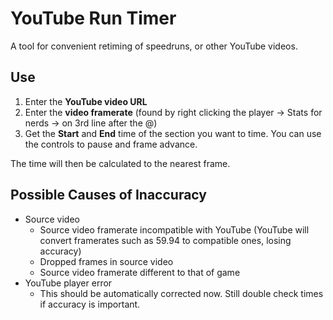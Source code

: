 # YouTube Run Timer

A tool for convenient retiming of speedruns, or other YouTube videos.

## Use

1. Enter the **YouTube video URL**
2. Enter the **video framerate** (found by right clicking the player -> Stats for nerds -> on 3rd line after the @)
3. Get the **Start** and **End** time of the section you want to time. You can use the controls to pause and frame advance.

The time will then be calculated to the nearest frame.

## Possible Causes of Inaccuracy

- Source video
    - Source video framerate incompatible with YouTube (YouTube will convert framerates such as 59.94 to compatible ones, losing accuracy)
    - Dropped frames in source video
    - Source video framerate different to that of game
- YouTube player error
    - This should be automatically corrected now. Still double check times if accuracy is important.
